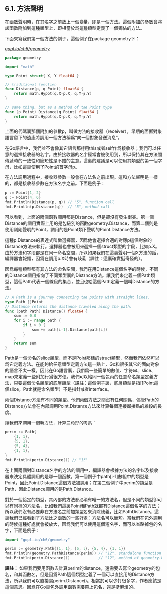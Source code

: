 ## 6.1. 方法聲明

在函數聲明時，在其名字之前放上一個變量，即是一個方法。這個附加的參數會將該函數附加到這種類型上，即相當於爲這種類型定義了一個獨佔的方法。

下面來寫我們第一個方法的例子，這個例子在package geometry下：

<u><i>gopl.io/ch6/geometry</i></u>
```go
package geometry

import "math"

type Point struct{ X, Y float64 }

// traditional function
func Distance(p, q Point) float64 {
	return math.Hypot(q.X-p.X, q.Y-p.Y)
}

// same thing, but as a method of the Point type
func (p Point) Distance(q Point) float64 {
	return math.Hypot(q.X-p.X, q.Y-p.Y)
}
```

上面的代碼裏那個附加的參數p，叫做方法的接收器（receiver），早期的面嚮對象語言留下的遺產將調用一個方法稱爲“向一個對象發送消息”。

在Go語言中，我們並不會像其它語言那樣用this或者self作爲接收器；我們可以任意的選擇接收器的名字。由於接收器的名字經常會被使用到，所以保持其在方法間傳遞時的一致性和簡短性是不錯的主意。這裏的建議是可以使用其類型的第一個字母，比如這裏使用了Point的首字母p。

在方法調用過程中，接收器參數一般會在方法名之前出現。這和方法聲明是一樣的，都是接收器參數在方法名字之前。下面是例子：

```Go
p := Point{1, 2}
q := Point{4, 6}
fmt.Println(Distance(p, q)) // "5", function call
fmt.Println(p.Distance(q))  // "5", method call
```

可以看到，上面的兩個函數調用都是Distance，但是卻沒有發生衝突。第一個Distance的調用實際上用的是包級別的函數geometry.Distance，而第二個則是使用剛剛聲明的Point，調用的是Point類下聲明的Point.Distance方法。

這種p.Distance的表達式叫做選擇器，因爲他會選擇合適的對應p這個對象的Distance方法來執行。選擇器也會被用來選擇一個struct類型的字段，比如p.X。由於方法和字段都是在同一命名空間，所以如果我們在這裏聲明一個X方法的話，編譯器會報錯，因爲在調用p.X時會有歧義（譯註：這裏確實挺奇怪的）。

因爲每種類型都有其方法的命名空間，我們在用Distance這個名字的時候，不同的Distance調用指向了不同類型裏的Distance方法。讓我們來定義一個Path類型，這個Path代表一個線段的集合，並且也給這個Path定義一個叫Distance的方法。

```Go
// A Path is a journey connecting the points with straight lines.
type Path []Point
// Distance returns the distance traveled along the path.
func (path Path) Distance() float64 {
	sum := 0.0
	for i := range path {
		if i > 0 {
			sum += path[i-1].Distance(path[i])
		}
	}
	return sum
}
```

Path是一個命名的slice類型，而不是Point那樣的struct類型，然而我們依然可以爲它定義方法。在能夠給任意類型定義方法這一點上，Go和很多其它的面向對象的語言不太一樣。因此在Go語言裏，我們爲一些簡單的數值、字符串、slice、map來定義一些附加行爲很方便。我們可以給同一個包內的任意命名類型定義方法，只要這個命名類型的底層類型（譯註：這個例子裏，底層類型是指[]Point這個slice，Path就是命名類型）不是指針或者interface。

兩個Distance方法有不同的類型。他們兩個方法之間沒有任何關係，儘管Path的Distance方法會在內部調用Point.Distance方法來計算每個連接鄰接點的線段的長度。

讓我們來調用一個新方法，計算三角形的周長：

```Go
perim := Path{
	{1, 1},
	{5, 1},
	{5, 4},
	{1, 1},
}
fmt.Println(perim.Distance()) // "12"
```

在上面兩個對Distance名字的方法的調用中，編譯器會根據方法的名字以及接收器來決定具體調用的是哪一個函數。第一個例子中path[i-1]數組中的類型是Point，因此Point.Distance這個方法被調用；在第二個例子中perim的類型是Path，因此Distance調用的是Path.Distance。

對於一個給定的類型，其內部的方法都必須有唯一的方法名，但是不同的類型卻可以有同樣的方法名，比如我們這裏Point和Path就都有Distance這個名字的方法；所以我們沒有必要非在方法名之前加類型名來消除歧義，比如PathDistance。這裏我們已經看到了方法比之函數的一些好處：方法名可以簡短。當我們在包外調用的時候這種好處就會被放大，因爲我們可以使用這個短名字，而可以省略掉包的名字，下面是例子：

```Go
import "gopl.io/ch6/geometry"

perim := geometry.Path{{1, 1}, {5, 1}, {5, 4}, {1, 1}}
fmt.Println(geometry.PathDistance(perim)) // "12", standalone function
fmt.Println(perim.Distance())             // "12", method of geometry.Path
```

**譯註：** 如果我們要用函數去計算perim的distance，還需要去寫全geometry的包名，和其函數名，但是因爲Path這個類型定義了一個可以直接用的Distance方法，所以我們可以直接寫perim.Distance()。相當於可以少打很多字，作者應該是這個意思。因爲在Go裏包外調用函數需要帶上包名，還是挺麻煩的。
